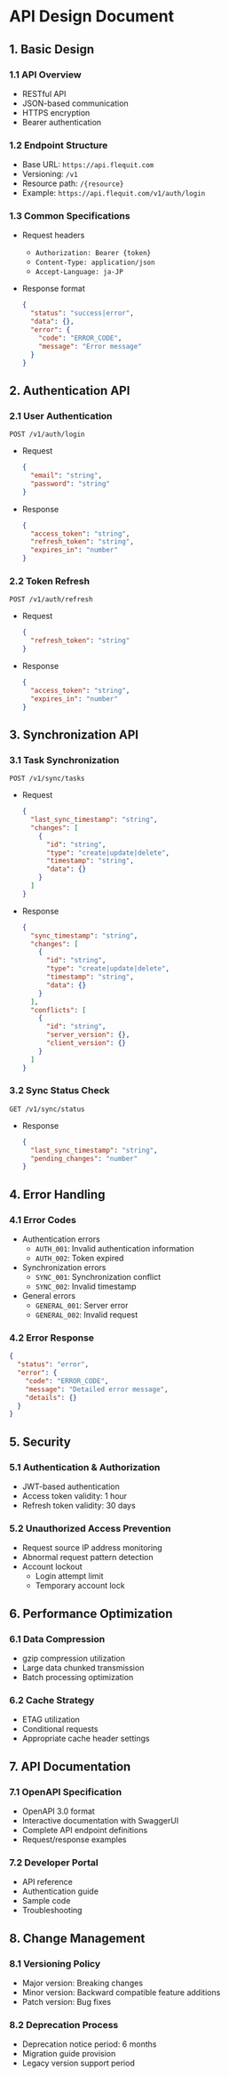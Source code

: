 # API Design Document

## 1. Basic Design

### 1.1 API Overview

- RESTful API
- JSON-based communication
- HTTPS encryption
- Bearer authentication

### 1.2 Endpoint Structure

- Base URL: `https://api.flequit.com`
- Versioning: `/v1`
- Resource path: `/{resource}`
- Example: `https://api.flequit.com/v1/auth/login`

### 1.3 Common Specifications

- Request headers
  - `Authorization: Bearer {token}`
  - `Content-Type: application/json`
  - `Accept-Language: ja-JP`
- Response format

  ```json
  {
    "status": "success|error",
    "data": {},
    "error": {
      "code": "ERROR_CODE",
      "message": "Error message"
    }
  }
  ```

## 2. Authentication API

### 2.1 User Authentication

```shell
POST /v1/auth/login
```

- Request

  ```json
  {
    "email": "string",
    "password": "string"
  }
  ```

- Response

  ```json
  {
    "access_token": "string",
    "refresh_token": "string",
    "expires_in": "number"
  }
  ```

### 2.2 Token Refresh

```shell
POST /v1/auth/refresh
```

- Request

  ```json
  {
    "refresh_token": "string"
  }
  ```

- Response

  ```json
  {
    "access_token": "string",
    "expires_in": "number"
  }
  ```

## 3. Synchronization API

### 3.1 Task Synchronization

```shell
POST /v1/sync/tasks
```

- Request

  ```json
  {
    "last_sync_timestamp": "string",
    "changes": [
      {
        "id": "string",
        "type": "create|update|delete",
        "timestamp": "string",
        "data": {}
      }
    ]
  }
  ```

- Response

  ```json
  {
    "sync_timestamp": "string",
    "changes": [
      {
        "id": "string",
        "type": "create|update|delete",
        "timestamp": "string",
        "data": {}
      }
    ],
    "conflicts": [
      {
        "id": "string",
        "server_version": {},
        "client_version": {}
      }
    ]
  }
  ```

### 3.2 Sync Status Check

```shell
GET /v1/sync/status
```

- Response

  ```json
  {
    "last_sync_timestamp": "string",
    "pending_changes": "number"
  }
  ```

## 4. Error Handling

### 4.1 Error Codes

- Authentication errors
  - `AUTH_001`: Invalid authentication information
  - `AUTH_002`: Token expired
- Synchronization errors
  - `SYNC_001`: Synchronization conflict
  - `SYNC_002`: Invalid timestamp
- General errors
  - `GENERAL_001`: Server error
  - `GENERAL_002`: Invalid request

### 4.2 Error Response

```json
{
  "status": "error",
  "error": {
    "code": "ERROR_CODE",
    "message": "Detailed error message",
    "details": {}
  }
}
```

## 5. Security

### 5.1 Authentication & Authorization

- JWT-based authentication
- Access token validity: 1 hour
- Refresh token validity: 30 days

### 5.2 Unauthorized Access Prevention

- Request source IP address monitoring
- Abnormal request pattern detection
- Account lockout
  - Login attempt limit
  - Temporary account lock

## 6. Performance Optimization

### 6.1 Data Compression

- gzip compression utilization
- Large data chunked transmission
- Batch processing optimization

### 6.2 Cache Strategy

- ETAG utilization
- Conditional requests
- Appropriate cache header settings

## 7. API Documentation

### 7.1 OpenAPI Specification

- OpenAPI 3.0 format
- Interactive documentation with SwaggerUI
- Complete API endpoint definitions
- Request/response examples

### 7.2 Developer Portal

- API reference
- Authentication guide
- Sample code
- Troubleshooting

## 8. Change Management

### 8.1 Versioning Policy

- Major version: Breaking changes
- Minor version: Backward compatible feature additions
- Patch version: Bug fixes

### 8.2 Deprecation Process

- Deprecation notice period: 6 months
- Migration guide provision
- Legacy version support period
